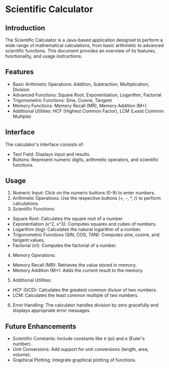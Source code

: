 # Scientific Calculator

## Introduction
The Scientific Calculator is a Java-based application designed to perform a wide range of mathematical calculations, from basic arithmetic to advanced scientific functions. This document provides an overview of its features, functionality, and usage instructions.

## Features
- Basic Arithmetic Operations: Addition, Subtraction, Multiplication, Division
- Advanced Functions: Square Root, Exponentiation, Logarithm, Factorial
- Trigonometric Functions: Sine, Cosine, Tangent
- Memory Functions: Memory Recall (MR), Memory Addition (M+)
- Additional Utilities: HCF (Highest Common Factor), LCM (Least Common Multiple)

## Interface
The calculator's interface consists of:
- Text Field: Displays input and results.
- Buttons: Represent numeric digits, arithmetic operators, and scientific functions.

## Usage
1. Numeric Input: Click on the numeric buttons (0-9) to enter numbers.
2. Arithmetic Operations: Use the respective buttons (+, -, *, /) to perform calculations.
3. Scientific Functions:
- Square Root: Calculates the square root of a number.
- Exponentiation (x^2, x^3): Computes squares and cubes of numbers.
- Logarithm (log): Calculates the natural logarithm of a number.
- Trigonometric Functions (SIN, COS, TAN): Computes sine, cosine, and tangent values.
- Factorial (n!): Computes the factorial of a number.
4. Memory Operations:
- Memory Recall (MR): Retrieves the value stored in memory.
- Memory Addition (M+): Adds the current result to the memory.
5. Additional Utilities:
- HCF (GCD): Calculates the greatest common divisor of two numbers.
- LCM: Calculates the least common multiple of two numbers.
6. Error Handling: The calculator handles division by zero gracefully and displays appropriate error messages.

## Future Enhancements
- Scientific Constants: Include constants like π (pi) and e (Euler's number).
- Unit Conversions: Add support for unit conversions (length, area, volume).
- Graphical Plotting: Integrate graphical plotting of functions.
